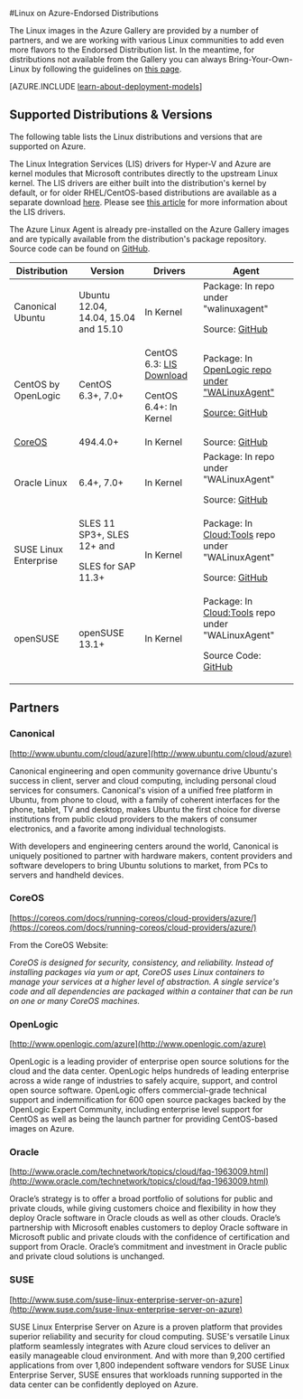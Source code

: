 <properties
	pageTitle="Endorsed distributions of Linux | Microsoft Azure"
	description="Learn about Linux on Azure-endorsed distributions, including guidelines for Ubuntu, OpenLogic, Oracle, and SUSE."
	services="virtual-machines"
	documentationCenter=""
	authors="szarkos"
	manager="timlt"
	editor="tysonn"
	tags="azure-service-management,azure-resource-manager"
	/>

<tags
	ms.service="virtual-machines"
	ms.workload="infrastructure-services"
	ms.tgt_pltfrm="vm-linux"
	ms.devlang="na"
	ms.topic="article"
	ms.date="06/03/2015"
	ms.author="szark"/>



#Linux on Azure-Endorsed Distributions

The Linux images in the Azure Gallery are provided by a number of partners, and we are working with various Linux communities to add even more flavors to the Endorsed Distribution list. In the meantime, for distributions not available from the Gallery you can always Bring-Your-Own-Linux by following the guidelines on [this page](virtual-machines-linux-create-upload-vhd.md).

[AZURE.INCLUDE [learn-about-deployment-models](../../includes/learn-about-deployment-models-both-include.md)]


## Supported Distributions & Versions ##

The following table lists the Linux distributions and versions that are supported on Azure.

The Linux Integration Services (LIS) drivers for Hyper-V and Azure are kernel modules that Microsoft contributes directly to the upstream Linux kernel.  The LIS drivers are either built into the distribution's kernel by default, or for older RHEL/CentOS-based distributions are available as a separate download [here](http://go.microsoft.com/fwlink/?LinkID=403033&clcid=0x409).  Please see [this article](virtual-machines-linux-create-upload-vhd-generic.md#linux-kernel-requirements) for more information about the LIS drivers.

The Azure Linux Agent is already pre-installed on the Azure Gallery images and are typically available from the distribution's package repository.  Source code can be found on [GitHub](https://github.com/azure/walinuxagent).

Distribution|Version|Drivers|Agent
---|---|---|---
Canonical Ubuntu|Ubuntu 12.04, 14.04, 15.04 and 15.10|In Kernel|Package: In repo under "walinuxagent" <p><p>Source: [GitHub](http://go.microsoft.com/fwlink/p/?LinkID=250998)
CentOS by OpenLogic |CentOS 6.3+, 7.0+| CentOS 6.3: [LIS Download](http://go.microsoft.com/fwlink/?LinkID=403033&clcid=0x409)<p>CentOS 6.4+: In Kernel|Package: In <a href="http://olcentgbl.trafficmanager.net/openlogic/6/openlogic/x86_64/RPMS/">OpenLogic repo   under "WALinuxAgent"<p><p>Source: [GitHub](http://go.microsoft.com/fwlink/p/?LinkID=250998)
[CoreOS](https://coreos.com/docs/running-coreos/cloud-providers/azure/)|494.4.0+ |In Kernel|Source: [GitHub](https://github.com/coreos/coreos-overlay/tree/master/app-emulation/wa-linux-agent)
Oracle Linux| 6.4+, 7.0+|In Kernel|Package: In repo under "WALinuxAgent"<p><p>Source: [GitHub](http://go.microsoft.com/fwlink/p/?LinkID=250998)
SUSE Linux Enterprise |SLES 11 SP3+, SLES 12+ and  <p><p> SLES for SAP 11.3+ |In Kernel|Package: In [Cloud:Tools](https://build.opensuse.org/project/show/Cloud:Tools) repo under "WALinuxAgent"<p><p>Source: [GitHub](http://go.microsoft.com/fwlink/p/?LinkID=250998)
openSUSE |openSUSE 13.1+|In Kernel|Package: In [Cloud:Tools](https://build.opensuse.org/project/show/Cloud:Tools) repo under "WALinuxAgent" <p><p>Source Code: [GitHub](http://go.microsoft.com/fwlink/p/?LinkID=250998)

## Partners

### Canonical
[http://www.ubuntu.com/cloud/azure](http://www.ubuntu.com/cloud/azure)

Canonical engineering and open community governance drive Ubuntu's success in client, server and cloud computing,  including personal cloud services for consumers. Canonical's vision of a unified free platform in Ubuntu, from phone to cloud, with a family of coherent interfaces for the phone, tablet, TV and desktop, makes Ubuntu the first choice for diverse institutions from public cloud providers to the makers of consumer electronics, and a favorite among individual technologists.

With developers and engineering centers around the world, Canonical is uniquely positioned to partner with hardware makers, content providers and software developers to bring Ubuntu solutions to market, from PCs to servers and handheld devices.


### CoreOS
[https://coreos.com/docs/running-coreos/cloud-providers/azure/](https://coreos.com/docs/running-coreos/cloud-providers/azure/)

From the CoreOS Website:

*CoreOS is designed for security, consistency, and reliability. Instead of installing packages via yum or apt, CoreOS uses Linux containers to manage your services at a higher level of abstraction. A single service's code and all dependencies are packaged within a container that can be run on one or many CoreOS machines.*


### OpenLogic
[http://www.openlogic.com/azure](http://www.openlogic.com/azure)

OpenLogic is a leading provider of enterprise open source solutions for the cloud and the data center. OpenLogic helps hundreds of leading enterprise across a wide range of industries to safely acquire, support, and control open source software. OpenLogic offers commercial-grade technical support and indemnification for 600 open source packages backed by the OpenLogic Expert Community, including enterprise level support for CentOS as well as being the launch partner for providing CentOS-based images on Azure.


### Oracle
[http://www.oracle.com/technetwork/topics/cloud/faq-1963009.html](http://www.oracle.com/technetwork/topics/cloud/faq-1963009.html)

Oracle’s strategy is to offer a broad portfolio of solutions for public and private clouds, while giving customers choice and flexibility in how they deploy Oracle software in Oracle clouds as well as other clouds.  Oracle’s partnership with Microsoft enables customers to deploy Oracle software in Microsoft public and private clouds with the confidence of certification and support from Oracle.  Oracle’s commitment and investment in Oracle public and private cloud solutions is unchanged.


### SUSE
[http://www.suse.com/suse-linux-enterprise-server-on-azure](http://www.suse.com/suse-linux-enterprise-server-on-azure)

SUSE Linux Enterprise Server on Azure is a proven platform that provides superior reliability and security for cloud computing. SUSE's versatile Linux platform seamlessly integrates with Azure cloud services to deliver an easily manageable cloud environment. And with more than 9,200 certified applications from over 1,800 independent software vendors for SUSE Linux Enterprise Server, SUSE ensures that workloads running supported in the data center can be confidently deployed on Azure.

